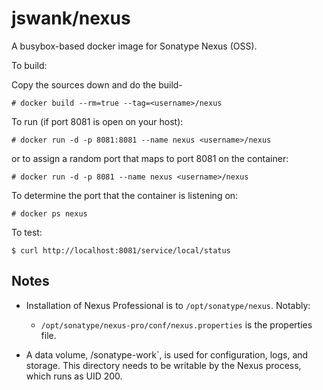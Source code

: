 # jswank/nexus

A busybox-based docker image for Sonatype Nexus (OSS).

To build:

Copy the sources down and do the build-

```
# docker build --rm=true --tag=<username>/nexus
```

To run (if port 8081 is open on your host):

```
# docker run -d -p 8081:8081 --name nexus <username>/nexus
```

or to assign a random port that maps to port 8081 on the container:

```
# docker run -d -p 8081 --name nexus <username>/nexus
```

To determine the port that the container is listening on:

```
# docker ps nexus
```

To test:

```
$ curl http://localhost:8081/service/local/status
```

## Notes

* Installation of Nexus Professional is to `/opt/sonatype/nexus`.  Notably:
  * `/opt/sonatype/nexus-pro/conf/nexus.properties` is the properties file.

* A data volume,  /sonatype-work`, is used for configuration, logs,
and storage. This directory needs to be writable by the Nexus process,
which runs as UID 200.

